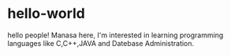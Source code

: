 # hello-world
 hello people!
  Manasa here,
     I'm interested in learning programming languages like C,C++,JAVA and Datebase Administration.
 
